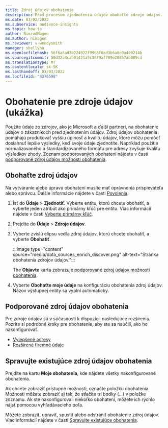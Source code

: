 ```yaml
---
title: Zdroj údajov obohatenie
description: Pred procesom zjednotenia údajov obohaťte zdroje údajov.
ms.date: 03/02/2022
ms.subservice: audience-insights
ms.topic: how-to
author: NimrodMagen
ms.author: nimagen
ms.reviewer: v-wendysmith
manager: shellyha
ms.openlocfilehash: 56f6a8ad20224922f9968f0ad3b6a0e0a400214b
ms.sourcegitcommit: 50d32a4cab01421a5c3689af789e20857ab009c4
ms.translationtype: MT
ms.contentlocale: sk-SK
ms.lasthandoff: 03/03/2022
ms.locfileid: "8376598"
---
```

# <a name="enrichment-for-data-sources-preview"></a>Obohatenie pre zdroje údajov (ukážka)

Použite údaje zo zdrojov, ako je Microsoft a ďalší partneri, na obohatenie údajov o zákazníkoch pred zjednotením údajov. Zdroj údajov obohatenia pomáhajú produkovať vyššiu úplnosť a kvalitu údajov, ktoré môžu pomôcť dosiahnuť lepšie výsledky, keď svoje údaje zjednotíte. Napríklad použitie normalizovaného a štandardizovaného formátu pre adresy zvyšuje kvalitu výsledkov zhody. Zoznam podporovaných obohatení nájdete v časti [podporované zdroj údajov možnosti obohatenia](#supported-data-source-enrichments).

## <a name="enrich-a-data-source"></a>Obohaťte zdroj údajov

Na vytváranie alebo úpravu obohatení musíte mať oprávnenia prispievateľa alebo správcu. Ďalšie informácie nájdete v časti [Povolenia](permissions.md).  

1. Ísť do **Údaje** > **Zjednotiť**. Vyberte entitu, ktorú chcete obohatiť, a vyberte jeden atribút ako primárny kľúč pre entitu. Viac informácií nájdete v časti [Vyberte primárny kľúč](map-entities.md#select-primary-key-and-semantic-type-for-attributes).

1. Prejdite do **Údaje** > **Zdroje údajov**.
 
1. Vyberte zvislú elipsu vedľa zdroj údajov, ktorú chcete obohatiť, a vyberte **Obohatiť**.

   :::image type="content" source="media/data_sources_enrich_discover.png" alt-text="Stránka obohatenia zdrojov údajov.":::

   The **Objavte** karta zobrazuje [podporované zdroj údajov možnosti obohatenia](#supported-data-source-enrichments).

1. Vyberte **Obohaťte moje údaje** na konfiguráciu obohatenia zdroj údajov. Názov výstupnej entity sa vyplní automaticky.

## <a name="supported-data-source-enrichments"></a>Podporované zdroj údajov obohatenia

Pre zdroje údajov sú v súčasnosti k dispozícii nasledujúce rozšírenia. Pozrite si podrobné kroky pre obohatenie, aby ste sa naučili, ako ho nakonfigurovať.

- [Vylepšené adresy](enrichment-enhanced-addresses.md)
- [Rozšírené firemné údaje](enrichment-enhanced-company-data.md)

## <a name="manage-existing-data-source-enrichments"></a>Spravujte existujúce zdroj údajov obohatenia

Prejdite na kartu **Moje obohatenia**, kde nájdete všetky nakonfigurované obohatenia.

Ak chcete zobraziť prístupné možnosti, označte položku obohatenia. Možnosti môžete zobraziť aj tak, že stlačíte tri bodky (...) v položke zoznamu. Ak ste nakonfigurovali niekoľko obohatení, môžete ich rýchlo nájsť pomocou vyhľadávacieho poľa.

Môžete zobraziť, upraviť, spustiť alebo odstrániť obohatenie zdroj údajov. Viac informácií nájdete v časti [Spravujte existujúce obohatenia](enrichment-hub.md).
